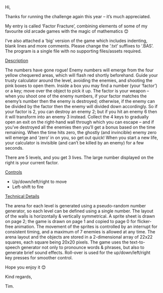 Hi,

Thanks for running the challenge again this year – it’s much appreciated.

My entry is called ‘Factor Fracture’, combining elements of some of my favourite old arcade games with the magic of mathematics 😊

I’ve also attached a ‘big’ version of the game which includes indenting, blank lines and more comments.  Please change the ‘.txt’ suffixes to ‘.BAS’.  The program is a single file with no supporting files/assets required.

<ins>Description</ins>

The numbers have gone rogue!  Enemy numbers will emerge from the four yellow chequered areas, which will flash red shortly beforehand.  Guide your trusty calculator around the level, avoiding the enemies, and shooting the pink boxes to open them.  Inside a box you may find a number (your ‘factor’) or a key; move over the object to pick it up.  The factor is your weapon – when you shoot one of the enemy numbers, if your factor matches the enemy’s number then the enemy is destroyed; otherwise, if the enemy can be divided by the factor then the enemy will divided down accordingly.  So if your factor is 2, you can destroy an enemy 2; but if you hit an enemy 6 then it will transform into an enemy 3 instead.  Collect the 4 keys to gradually open an exit on the right-hand wall through which you can escape – and if you’ve destroyed all the enemies then you’ll get a bonus based on the time remaining.  When the time hits zero, the ghostly (and invincible) enemy zero will emerge and ‘zero’ in on you, so get out quick!  When you start a new life, your calculator is invisible (and can’t be killed by an enemy) for a few seconds.

There are 5 levels, and you get 3 lives.  The large number displayed on the right is your current factor.

<ins>Controls</ins>

 - Up/down/left/right to move
 - Left-shift to fire

<ins>Technical Details</ins>

The arena for each level is generated using a pseudo-random number generator, so each level can be defined using a single number.  The layout of the walls is horizontally & vertically symmetrical.  A sprite sheet is drawn on page 2; the game is drawn on page 1 and copied to page 0 for flicker-free animation.  The movement of the sprites is controlled by an interrupt for consistent timing, and a maximum of 7 enemies is allowed at any time.  The arena layout and the objects are stored in a 2-dimensional array of 22x22 squares, each square being 20x20 pixels.  The game uses the text-to-speech generator not only to pronounce words & phrases, but also to generate brief sound effects.  Roll-over is used for the up/down/left/right key presses for smoother control.

Hope you enjoy it 😊

Kind regards,

Tim.
